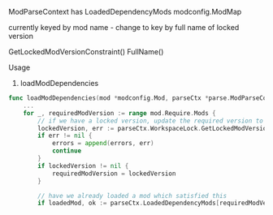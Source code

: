 
ModParseContext has LoadedDependencyMods modconfig.ModMap

currently keyed by mod name - change to key by full name of locked version

GetLockedModVersionConstraint()
FullName()

Usage

1) loadModDependencies
```go 
func loadModDependencies(mod *modconfig.Mod, parseCtx *parse.ModParseContext) error {
    ...
    for _, requiredModVersion := range mod.Require.Mods {
        // if we have a locked version, update the required version to reflect this
        lockedVersion, err := parseCtx.WorkspaceLock.GetLockedModVersionConstraint(requiredModVersion, mod)
        if err != nil {
            errors = append(errors, err)
            continue
        }
        if lockedVersion != nil {
            requiredModVersion = lockedVersion
        }

        // have we already loaded a mod which satisfied this
        if loadedMod, ok := parseCtx.LoadedDependencyMods[requiredModVersion.Name]; ok {

```
